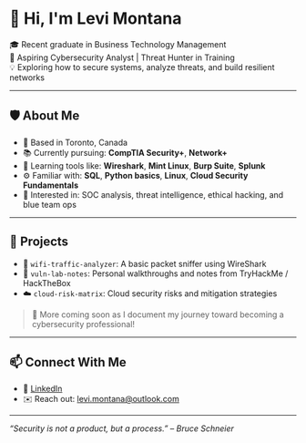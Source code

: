 # 👋 Hi, I'm Levi Montana

🎓 Recent graduate in Business Technology Management  
🔐 Aspiring Cybersecurity Analyst | Threat Hunter in Training  
💡 Exploring how to secure systems, analyze threats, and build resilient networks  

---

## 🛡️ About Me
- 📍 Based in Toronto, Canada  
- 📚 Currently pursuing: **CompTIA Security+**, **Network+**  
- 🧠 Learning tools like: **Wireshark**, **Mint Linux**, **Burp Suite**, **Splunk**  
- ⚙️ Familiar with: **SQL**, **Python basics**, **Linux**, **Cloud Security Fundamentals**  
- 🔎 Interested in: SOC analysis, threat intelligence, ethical hacking, and blue team ops

---

## 📂 Projects
- 🔐 `wifi-traffic-analyzer`: A basic packet sniffer using WireShark  
- 🧪 `vuln-lab-notes`: Personal walkthroughs and notes from TryHackMe / HackTheBox  
- ☁️ `cloud-risk-matrix`: Cloud security risks and mitigation strategies  

> 🧠 More coming soon as I document my journey toward becoming a cybersecurity professional!

---

## 📫 Connect With Me  
- 💼 [LinkedIn](https://www.linkedin.com/in/levi-montana/)    
- ✉️ Reach out: levi.montana@outlook.com  

---

*“Security is not a product, but a process.” – Bruce Schneier*
